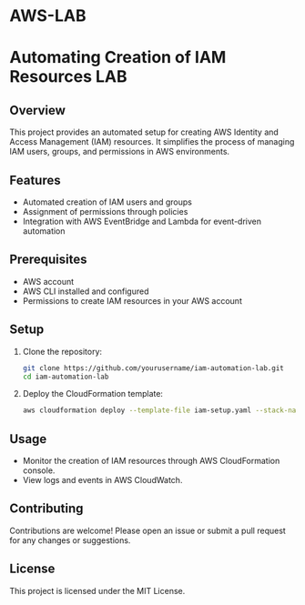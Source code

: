 # AWS-LAB
# Automating Creation of IAM Resources LAB

## Overview
This project provides an automated setup for creating AWS Identity and Access Management (IAM) resources. It simplifies the process of managing IAM users, groups, and permissions in AWS environments.

## Features
- Automated creation of IAM users and groups
- Assignment of permissions through policies
- Integration with AWS EventBridge and Lambda for event-driven automation

## Prerequisites
- AWS account
- AWS CLI installed and configured
- Permissions to create IAM resources in your AWS account

## Setup
1. Clone the repository:
   ```bash
   git clone https://github.com/yourusername/iam-automation-lab.git
   cd iam-automation-lab
   ```

2. Deploy the CloudFormation template:
   ```bash
   aws cloudformation deploy --template-file iam-setup.yaml --stack-name IamAutomationLab
   ```

## Usage
- Monitor the creation of IAM resources through AWS CloudFormation console.
- View logs and events in AWS CloudWatch.

## Contributing
Contributions are welcome! Please open an issue or submit a pull request for any changes or suggestions.

## License
This project is licensed under the MIT License.
